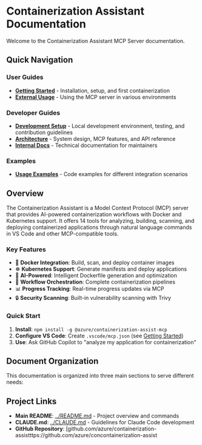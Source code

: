 # Containerization Assistant Documentation

Welcome to the Containerization Assistant MCP Server documentation.

## Quick Navigation

### User Guides
- **[Getting Started](./getting-started.md)** - Installation, setup, and first containerization
- **[External Usage](./external-usage.md)** - Using the MCP server in various environments

### Developer Guides
- **[Development Setup](./development-setup.md)** - Local development environment, testing, and contribution guidelines
- **[Architecture](./architecture.md)** - System design, MCP features, and API reference
- **[Internal Docs](./internal/)** - Technical documentation for maintainers

### Examples
- **[Usage Examples](./examples/)** - Code examples for different integration scenarios

## Overview

The Containerization Assistant is a Model Context Protocol (MCP) server that provides AI-powered containerization workflows with Docker and Kubernetes support. It offers 14 tools for analyzing, building, scanning, and deploying containerized applications through natural language commands in VS Code and other MCP-compatible tools.

### Key Features

- 🐳 **Docker Integration**: Build, scan, and deploy container images
- ☸️ **Kubernetes Support**: Generate manifests and deploy applications
- 🤖 **AI-Powered**: Intelligent Dockerfile generation and optimization
- 🔄 **Workflow Orchestration**: Complete containerization pipelines
- 📊 **Progress Tracking**: Real-time progress updates via MCP
- 🔒 **Security Scanning**: Built-in vulnerability scanning with Trivy

### Quick Start

1. **Install**: `npm install -g @azure/containerization-assist-mcp`
2. **Configure VS Code**: Create `.vscode/mcp.json` (see [Getting Started](./getting-started.md))
3. **Use**: Ask GitHub Copilot to "analyze my application for containerization"

## Document Organization

This documentation is organized into three main sections to serve different needs:

## Project Links

- **Main README**: [../README.md](../README.md) - Project overview and commands
- **CLAUDE.md**: [../CLAUDE.md](../CLAUDE.md) - Guidelines for Claude Code development
- **GitHub Repository**: [github.com/azure/containerization-assistttps://github.com/azure/concontainerization-assist